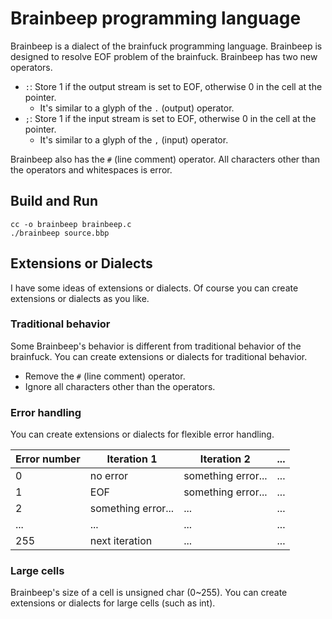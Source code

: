 # Brainbeep programming language

Brainbeep is a dialect of the brainfuck programming language. Brainbeep is designed to resolve EOF problem of the brainfuck. Brainbeep has two new operators.

- `:`: Store 1 if the output stream is set to EOF, otherwise 0 in the cell at the pointer.
  - It's similar to a glyph of the `.` (output) operator.
- `;`: Store 1 if the input stream is set to EOF, otherwise 0 in the cell at the pointer.
  - It's similar to a glyph of the `,` (input) operator.

Brainbeep also has the `#` (line comment) operator. All characters other than the operators and whitespaces is error.

## Build and Run

```
cc -o brainbeep brainbeep.c
./brainbeep source.bbp
```

## Extensions or Dialects

I have some ideas of extensions or dialects. Of course you can create extensions or dialects as you like.

### Traditional behavior

Some Brainbeep's behavior is different from traditional behavior of the brainfuck. You can create extensions or dialects for traditional behavior.

- Remove the `#` (line comment) operator.
- Ignore all characters other than the operators.

### Error handling

You can create extensions or dialects for flexible error handling.

| Error number | Iteration 1        | Iteration 2        | ...     |
| ------------ | ------------------ | ------------------ | ------- |
| 0            | no error           | something error... | ...     |
| 1            | EOF                | something error... | ...     |
| 2            | something error... | ...                | ...     |
| ...          | ...                | ...                | ...     |
| 255          | next iteration     | ...                | ...     |

### Large cells

Brainbeep's size of a cell is unsigned char (0\~255). You can create extensions or dialects for large cells (such as int).
